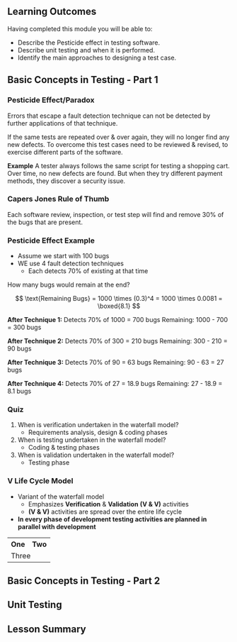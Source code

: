 ## Learning Outcomes
Having completed this module you will be able to:
* Describe the Pesticide effect in testing software.
* Describe unit testing and when it is performed.
* Identify the main approaches to designing a test case.

## Basic Concepts in Testing - Part 1
### Pesticide Effect/Paradox
Errors that escape a fault detection technique can not be detected by further applications of that technique.

If the same tests are repeated over & over again, they will no longer find any new defects.
To overcome this test cases need to be reviewed & revised, to exercise different parts of the software.

**Example**
A tester always follows the same script for testing a shopping cart. Over time, no new defects are found. But when they try different payment methods, they discover a security issue.

### Capers Jones Rule of Thumb
Each software review, inspection, or test step will find and remove 30% of the bugs that are present.

### Pesticide Effect Example
* Assume we start with 100 bugs
* WE use 4 fault detection techniques
  * Each detects 70% of existing at that time

How many bugs would remain at the end?

$$
\text{Remaining Bugs} = 1000 \times (0.3)^4 = 1000 \times 0.0081 = \boxed{8.1}
$$

**After Technique 1:**
Detects 70% of 1000 = 700 bugs
Remaining: 1000 - 700 = 300 bugs

**After Technique 2:**
Detects 70% of 300 = 210 bugs
Remaining: 300 - 210 = 90 bugs

**After Technique 3:**
Detects 70% of 90 = 63 bugs
Remaining: 90 - 63 = 27 bugs

**After Technique 4:**
Detects 70% of 27 = 18.9 bugs
Remaining: 27 - 18.9 = 8.1 bugs

### Quiz
1. When is verification undertaken in the waterfall model?
   * Requirements analysis, design & coding phases
2. When is testing undertaken in the waterfall model?
   * Coding & testing phases
3. When is validation undertaken in the waterfall model?
   * Testing phase

### V Life Cycle Model
* Variant of the waterfall model
  * Emphasizes **Verification** & **Validation** **(V & V)** activities
  * **(V & V)** activities are spread over the entire life cycle
* **In every phase of development testing activities are planned in parallel with development**

<table>
  <tr>
    <th>One</th>
    <th>Two</th>
  </tr>
  <tr>
    <td colspan="2">Three</td>
  </tr>
</table>

## Basic Concepts in Testing - Part 2


## Unit Testing

## Lesson Summary